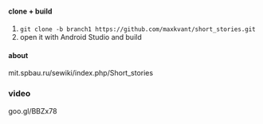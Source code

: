 #### clone + build
1. ``` git clone -b branch1 https://github.com/maxkvant/short_stories.git ```
2. open it with Android Studio and build

#### about
mit.spbau.ru/sewiki/index.php/Short_stories

### video
goo.gl/BBZx78
